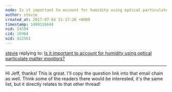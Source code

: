 ```yaml
---
node: Is it important to account for humidity using optical particulate matter monitors? 
author: stevie
created_at: 2017-07-03 21:17:28 +0000
timestamp: 1499116648
nid: 14594
cid: 16964
uid: 422561
---
```




[stevie](../profile/stevie) replying to: [Is it important to account for humidity using optical particulate matter monitors? ](../notes/stevie/06-30-2017/is-it-important-to-account-for-humidity-using-optical-particulate-matter-monitors)

----
Hi Jeff, thanks! This is great. I'll copy the question link into that email chain as well. Think some of the readers there would be interested, it's the same list, but it directly relates to that other thread! 
